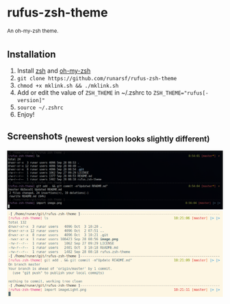# rufus-zsh-theme
<sup>An oh-my-zsh theme.</sup>

## Installation
1. Install [zsh](https://en.wikipedia.org/wiki/Z_shell) and [oh-my-zsh](https://ohmyz.sh/)
2. `git clone https://github.com/runarsf/rufus-zsh-theme`
3. `chmod +x mklink.sh && ./mklink.sh`
4. Add or edit the value of `ZSH_THEME` in ~/.zshrc to `ZSH_THEME="rufus[-version]"`
5. `source ~/.zshrc`
6. Enjoy!

## Screenshots <sub>(newest version looks slightly different)</sub>
![terminalDark](image.png "theme: runarsf/dotfiles")
![terminalLight](imageLight.png "theme: solarized light")
